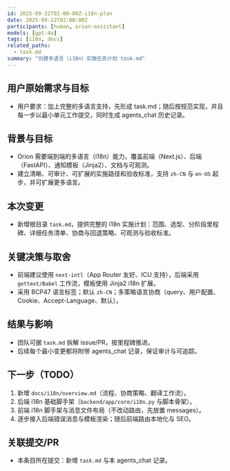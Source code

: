 ```yaml
---
id: 2025-09-22T02-00-00Z-i18n-plan
date: 2025-09-22T02:00:00Z
participants: [human, orion-assistant]
models: [gpt-4o]
tags: [i18n, docs]
related_paths:
  - task.md
summary: "创建多语言（i18n）实施任务计划 task.md"
---
```


## 用户原始需求与目标

- 用户要求：加上完整的多语言支持，先形成 task.md；随后按规范实现，并且每一步以最小单元工作提交，同时生成 agents_chat 历史记录。

## 背景与目标

- Orion 需要端到端的多语言（i18n）能力，覆盖前端（Next.js）、后端（FastAPI）、通知模板（Jinja2）、文档与可观测。
- 建立清晰、可审计、可扩展的实施路径和验收标准，支持 `zh-CN` 与 `en-US` 起步，并可扩展更多语言。

## 本次变更

- 新增根目录 `task.md`，提供完整的 i18n 实施计划：范围、选型、分阶段里程碑、详细任务清单、协商与回退策略、可观测与验收标准。

## 关键决策与取舍

- 前端建议使用 `next-intl`（App Router 友好、ICU 支持），后端采用 `gettext/Babel` 工作流，模板使用 Jinja2 i18n 扩展。
- 采用 BCP47 语言标签；默认 `zh-CN`；多策略语言协商（query、用户配置、Cookie、Accept-Language、默认）。

## 结果与影响

- 团队可据 `task.md` 拆解 issue/PR，按里程碑推进。
- 后续每个最小变更都将附带 agents_chat 记录，保证审计与可追踪。

## 下一步（TODO）

1. 新增 `docs/i18n/overview.md`（流程、协商策略、翻译工作流）。
2. 后端 i18n 基础脚手架（`backend/app/core/i18n.py` 与脚本骨架）。
3. 前端 i18n 脚手架与消息文件布局（不改动路由，先放置 messages）。
4. 逐步接入后端错误消息与模板渲染；随后前端路由本地化与 SEO。

## 关联提交/PR

- 本条目所在提交：新增 `task.md` 与本 agents_chat 记录。
